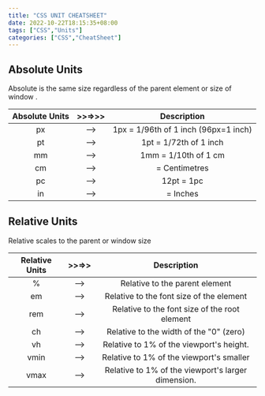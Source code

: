 ```yaml
---
title: "CSS UNIT CHEATSHEET"
date: 2022-10-22T18:15:35+08:00
tags: ["CSS","Units"]
categories: ["CSS","CheatSheet"]
---
```




## Absolute Units

Absolute is the same size regardless of the
parent element or size of window .

| Absolute Units | >>=>>> |              Description              |
|:--------------:|:-----:|:-------------------------------------:|
|       px       |  -->  | 1px = 1/96th  of 1 inch (96px=1 inch) |
|       pt       |  -->  |        1pt = 1/72th of 1 inch         |
|       mm       |  -->  |         1mm = 1/10th of 1 cm          |
|       cm       |  -->  |             = Centimetres             |
|       pc       |  -->  |              12pt = 1pc               |
|       in       |  -->  |               = Inches                |


## Relative Units

Relative  scales to the parent or window size 




| Relative Units | >>=>> |                    Description                     |
|:--------------:|:-----:|:--------------------------------------------------:|
|       %        |  -->  |           Relative to the parent element           |
|       em       |  -->  |      Relative to the font size of the element      |
|      rem       |  -->  |   Relative to the font size of the root element    |
|       ch       |  -->  |      Relative to the width of the "0" (zero)       |
|       vh       |  -->  |      Relative to 1% of the viewport's height.      |
|      vmin      |  -->  |      Relative to 1% of the viewport's smaller      |
|      vmax      |  -->  | Relative to 1% of the viewport's larger dimension. |





